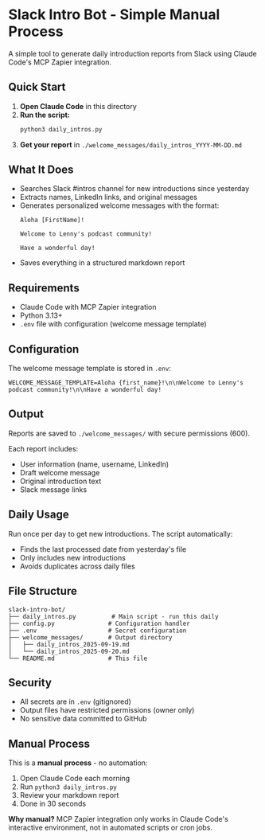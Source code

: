 # Slack Intro Bot - Simple Manual Process

A simple tool to generate daily introduction reports from Slack using Claude Code's MCP Zapier integration.

## Quick Start

1. **Open Claude Code** in this directory
2. **Run the script:**
   ```bash
   python3 daily_intros.py
   ```
3. **Get your report** in `./welcome_messages/daily_intros_YYYY-MM-DD.md`

## What It Does

- Searches Slack #intros channel for new introductions since yesterday
- Extracts names, LinkedIn links, and original messages
- Generates personalized welcome messages with the format:
  ```
  Aloha [FirstName]!

  Welcome to Lenny's podcast community!

  Have a wonderful day!
  ```
- Saves everything in a structured markdown report

## Requirements

- Claude Code with MCP Zapier integration
- Python 3.13+
- `.env` file with configuration (welcome message template)

## Configuration

The welcome message template is stored in `.env`:
```
WELCOME_MESSAGE_TEMPLATE=Aloha {first_name}!\n\nWelcome to Lenny's podcast community!\n\nHave a wonderful day!
```

## Output

Reports are saved to `./welcome_messages/` with secure permissions (600).

Each report includes:
- User information (name, username, LinkedIn)
- Draft welcome message
- Original introduction text
- Slack message links

## Daily Usage

Run once per day to get new introductions. The script automatically:
- Finds the last processed date from yesterday's file
- Only includes new introductions
- Avoids duplicates across daily files

## File Structure

```
slack-intro-bot/
├── daily_intros.py          # Main script - run this daily
├── config.py               # Configuration handler
├── .env                    # Secret configuration
├── welcome_messages/       # Output directory
│   ├── daily_intros_2025-09-19.md
│   └── daily_intros_2025-09-20.md
└── README.md               # This file
```

## Security

- All secrets are in `.env` (gitignored)
- Output files have restricted permissions (owner only)
- No sensitive data committed to GitHub

## Manual Process

This is a **manual process** - no automation:
1. Open Claude Code each morning
2. Run `python3 daily_intros.py`
3. Review your markdown report
4. Done in 30 seconds

**Why manual?** MCP Zapier integration only works in Claude Code's interactive environment, not in automated scripts or cron jobs.